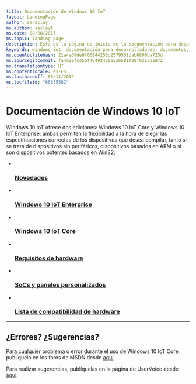 ```yaml
---
title: Documentación de Windows 10 IoT
layout: LandingPage
author: saraclay
ms.author: saclayt
ms.date: 08/28/2017
ms.topic: landing page
description: Esta es la página de inicio de la documentación para desarrolladores de Windows 10 IoT Core.
keywords: windows iot, documentación para desarrolladores, documentos, IoT Core
ms.openlocfilehash: 21a4e69de9f06844258d2579551dab6800ba725d
ms.sourcegitcommit: fa4a29fcd5af464924a0a5ab581f08f631a3ad72
ms.translationtype: HT
ms.contentlocale: es-ES
ms.lasthandoff: 06/11/2019
ms.locfileid: "66835582"
---
```

# <a name="windows-10-iot-documentation"></a>Documentación de Windows 10 IoT

Windows 10 IoT ofrece dos ediciones: Windows 10 IoT Core y Windows 10 IoT Enterprise: ambas permiten la flexibilidad a la hora de elegir las especificaciones correctas de los dispositivos que desea compilar, tanto si se trata de dispositivos sin periféricos, dispositivos basados en ARM o si son dispositivos potentes basados en Win32.

<ul class="panelContent cardsFTitle">
    <li>
        <a href="release-notes/currentcommercial.md">
        <div class="cardSize">
            <div class="cardPadding">
                <div class="card">
                    <div class="cardImageOuter">
                        <div class="cardImage">
                            <img src="/media/common/i_whats-new.svg" alt="" />
                        </div>
                    </div>
                    <div class="cardText">
                        <h3>Novedades</h3>
                    </div>
                </div>
            </div>
        </div>
        </a>
    </li>
    <li>
        <a href="https://docs.microsoft.com/windows/iot-core/windows-iot-enterprise">
        <div class="cardSize">
            <div class="cardPadding">
                <div class="card">
                    <div class="cardImageOuter">
                        <div class="cardImage">
                            <img src="/media/common/i_road-map.svg" alt="" />
                        </div>
                    </div>
                    <div class="cardText">
                        <h3>Windows 10 IoT Enterprise</h3>
                    </div>
                </div>
            </div>
        </div>
        </a>
    </li>
    <li>
        <a href="https://docs.microsoft.com/windows/iot-core/windows-iot-core">
        <div class="cardSize">
            <div class="cardPadding">
                <div class="card">
                    <div class="cardImageOuter">
                        <div class="cardImage">
                            <img src="/media/common/i_upgrade.svg" alt="" />
                        </div>
                    </div>
                    <div class="cardText">
                        <h3>Windows 10 IoT Core</h3>
                    </div>
                </div>
            </div>
        </div>
        </a>
    </li>
    <li>
        <a href="https://docs.microsoft.com/windows-hardware/design/minimum/minimum-hardware-requirements-overview">
        <div class="cardSize">
            <div class="cardPadding">
                <div class="card">
                    <div class="cardImageOuter">
                        <div class="cardImage">
                            <img src="/media/common/i_learn-about.svg" alt="" />
                        </div>
                    </div>
                    <div class="cardText">
                        <h3>Requisitos de hardware</h3>
                    </div>
                </div>
            </div>
        </div>
        </a>
    </li>
    <li>
        <a href="learn-about-hardware/SoCsAndCustomBoards.md">
        <div class="cardSize">
            <div class="cardPadding">
                <div class="card">
                    <div class="cardImageOuter">
                        <div class="cardImage">
                            <img src="/media/common/i_setup.svg" alt="" />
                        </div>
                    </div>
                    <div class="cardText">
                        <h3>SoCs y paneles personalizados</h3>
                    </div>
                </div>
            </div>
        </div>
        </a>
    </li>
    <li>
        <a href="learn-about-hardware/HardwareCompatList.md">
        <div class="cardSize">
            <div class="cardPadding">
                <div class="card">
                    <div class="cardImageOuter">
                        <div class="cardImage">
                            <img src="/media/common/i_tools.svg" alt="" />
                        </div>
                    </div>
                    <div class="cardText">
                        <h3>Lista de compatibilidad de hardware</h3>
                    </div>
                </div>
            </div>
        </div>
        </a>
    </li>
</ul>

---

<h2>¿Errores? ¿Sugerencias?</h2>
<p>Para cualquier problema o error durante el uso de Windows 10 IoT Core, publíquelo en los foros de MSDN desde <a href="https://social.msdn.microsoft.com/Forums/vstudio/en-US/home?forum=WindowsIoT">aquí</a>.</p>
<p>Para realizar sugerencias, publíquelas en la página de UserVoice desde <a href="https://wpdev.uservoice.com/forums/110705-universal-windows-platform?category_id=364159">aquí</a>.</p>
